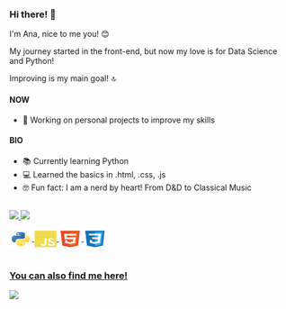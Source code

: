 ### Hi there! 👋

I'm Ana, nice to me you! 😊

My journey started in the front-end, but now my love is for Data Science and Python!

Improving is my main goal! :top:

#### NOW

- :seedling: Working on personal projects to improve my skills


#### BIO

- :books: Currently learning Python
- :computer: Learned the basics in .html, .css, .js
- :nerd_face: Fun fact: I am a nerd by heart! From D&D to Classical Music

 <br>

<div>
  <a href="https://github.com/anaVitoriaLouro">
  <img height="170em" src="https://github-readme-stats.vercel.app/api?username=anaVitoriaLouro&show_icons=true&theme=rose_pine&include_all_commits=true&count_private=true"/>
  <img height="170em" src="https://github-readme-stats.vercel.app/api/top-langs/?username=anaVitoriaLouro&layout=compact&langs_count=6&theme=rose_pine"/>
</div>
<div style="display: inline_block"><br>
  <img align="center" alt="CSS" height="30" width="40" src="https://raw.githubusercontent.com/devicons/devicon/master/icons/python/python-original.svg">
  <img align="center" alt="Js" height="30" width="40" src="https://raw.githubusercontent.com/devicons/devicon/master/icons/javascript/javascript-plain.svg">
  <img align="center" alt="HTML" height="30" width="40" src="https://raw.githubusercontent.com/devicons/devicon/master/icons/html5/html5-original.svg">
  <img align="center" alt="CSS" height="30" width="40" src="https://raw.githubusercontent.com/devicons/devicon/master/icons/css3/css3-original.svg">
</div>
 
 <br>
 
 
  ### You can also find me here!
 
<div> 
<a href="https://www.linkedin.com/in/ana-vit%C3%B3ria-louro-navili-987526221/" target="_blank"><img src="https://img.shields.io/badge/-LinkedIn-%230077B5?style=for-the-badge&logo=linkedin&logoColor=white" target="_blank"></a> 
  
</div>
